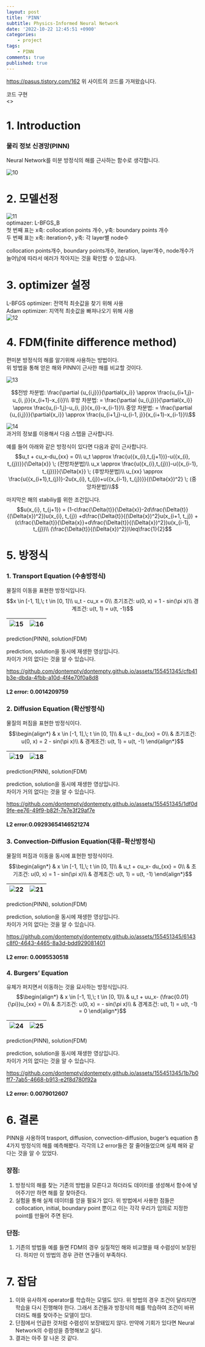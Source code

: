 ```yaml
---
layout: post
title: 'PINN'
subtitle: Physics-Informed Neural Network
date: '2022-10-22 12:45:51 +0900'
categories:
    - project
tags:
    - PINN
comments: true
published: true
---
```


<https://pasus.tistory.com/162>
위 사이트의 코드를 가져왔습니다.  

코드 구현  
<>

# 1. Introduction
### 물리 정보 신경망(PINN)  
Neural Network를 미분 방정식의 해를 근사하는 함수로 생각합니다.

![10](https://github.com/dontempty/dontempty.github.io/assets/155451345/df54927f-76c2-4fee-9585-aa03a0c16357)  

# 2. 모델선정

![11](https://github.com/dontempty/dontempty.github.io/assets/155451345/36123088-4e42-4832-8e76-80cdb7bb8d7e)  
optimazer: L-BFGS_B  
첫 번째 표는 x축: collocation points 개수, y축: boundary points 개수  
두 번째 표는 x축: iteration수, y축: 각 layer별 node수  

collocation points개수, boundary points개수, iteration, layer개수, node개수가 늘어남에 따라서 에러가 작아지는 것을 확인할 수 있습니다.  

# 3. optimizer 설정
L-BFGS optimizer: 전역적 최솟값을 찾기 위해 사용  
 Adam optimizer: 지역적 최솟값을 빠져나오기 위해 사용  
![12](https://github.com/dontempty/dontempty.github.io/assets/155451345/c2ea2b31-f6c7-411f-bb10-5d88617b47e0)  

# 4. FDM(finite difference method)
편미분 방정식의 해를 알기위해 사용하는 방법이다.  
위 방법을 통해 얻은 해와 PINN이 근사한 해를 비교할 것이다.  

![13](https://github.com/dontempty/dontempty.github.io/assets/155451345/f72d9a0d-e3e2-4b1b-a99f-6052a23a1fd8)  

$$전방 차분법: \frac{\partial {u_{i,j}}}{\partial{x_i}} \approx \frac{u_{i+1,j}-u_{i, j}}{x_{i+1}-x_{i}}\\
후방 차분법: = \frac{\partial {u_{i,j}}}{\partial{x_i}} \approx \frac{u_{i-1,j}-u_{i, j}}{x_{i}-x_{i-1}}\\
중앙 차분법: = \frac{\partial {u_{i,j}}}{\partial{x_i}} \approx \frac{u_{i+1,j}-u_{i-1, j}}{x_{i+1}-x_{i-1}}\\$$  

![14](https://github.com/dontempty/dontempty.github.io/assets/155451345/6aa5d14f-3121-479f-b750-e3a1df56c114)  
과거의 정보를 이용해서 다음 스탭을 근사합니다.  

예를 들어 아래와 같은 방정식이 있다면 다음과 같이 근사합니다.
$$u_t + cu_x-du_{xx} = 0\\
u_t \approx \frac{u({x_{i},t_{j+1})}-u({x_{i}, t_{j})}}{\Delta{x}} \; (전방차분법)\\
u_x \approx \frac{u({x_{i},t_{j})}-u({x_{i-1}, t_{j})}}{\Delta{x}} \; (후방차분법)\\
u_{xx} \approx \frac{u({x_{i+1},t_{j})}-2u(x_{i}, t_{j})+u({x_{i-1}, t_{j})}}{(\Delta{x})^2} \; (중앙차분법)\\$$    

마지막은 해의 stabiliy를 위한 조건입니다.  
$$u(x_{i}, t_{j+1}) = 
(1-c\frac{\Delta{t}}{\Delta{x}}-2d\frac{\Delta{t}}{(\Delta{x})^2})u(x_{i}, t_{j})
+d\frac{\Delta{t}}{(\Delta{x})^2}u(x_{i+1, t_j})
+(c\frac{\Delta{t}}{\Delta{x}}+d\frac{\Delta{t}}{(\Delta{x})^2})u(x_{i-1}, t_{j})\\
(\frac{\Delta{t}}{(\Delta{x})^2})\leq\frac{1}{2}$$  

# 5. 방정식

### 1. Transport Equation (수송방정식)
물질의 이동을 표현한 방정식입니다.  
$$x \in [-1, 1],\; t \in [0, 1]\\
u_t - cu_x = 0\\
초기조건: u(0, x) = 1 - sin(\pi x)\\
경계조건: u(t, 1) = u(t, -1)$$  

![15](https://github.com/dontempty/dontempty.github.io/assets/155451345/8b1b82c3-5ac8-417b-8a9d-2c17d1a025f3) | ![16](https://github.com/dontempty/dontempty.github.io/assets/155451345/aef59ed6-f0b3-44c3-92d3-3c9ba9b40aac)
---|---|  
prediction(PINN), solution(FDM)  

prediction, solution을 동시에 재생한 영상입니다.  
차이가 거의 없다는 것을 알 수 있습니다.  

https://github.com/dontempty/dontempty.github.io/assets/155451345/cfb41b3e-dbda-4fbb-a10d-4f4e70f0a8d8
#### L2 error: 0.0014209759

### 2. Diffusion Equation (확산방정식)
물질의 퍼짐을 표현한 방정식이다.  
$$\begin{align*}
& x \in [-1, 1],\; t \in [0, 1]\\
& u_t - du_{xx} = 0\\
& 초기조건: u(0, x) = 2 - sin(\pi x)\\
& 경계조건: u(t, 1) = u(t, -1)
\end{align*}$$  

![19](https://github.com/dontempty/dontempty.github.io/assets/155451345/20c2ff63-a3df-4256-8bc7-af47564a7024) | ![18](https://github.com/dontempty/dontempty.github.io/assets/155451345/9a7c6fa0-8aac-463d-9df8-e7980d548d7f) 
---|---|
prediction(PINN), solution(FDM) 

prediction, solution을 동시에 재생한 영상입니다.  
차이가 거의 없다는 것을 알 수 있습니다.  

https://github.com/dontempty/dontempty.github.io/assets/155451345/1df0d9fe-ee76-49f9-b82f-7e7e3f29af7e  
#### L2 error:0.09293654146521274

### 3. Convection-Diffusion Equation(대류-확산방정식)
물질의 퍼짐과 이동을 동시에 표현한 방정식이다.  
$$\begin{align*}
& x \in [-1, 1],\; t \in [0, 1]\\
& u_t + cu_x- du_{xx} = 0\\
& 초기조건: u(0, x) = 1 - sin(\pi x)\\
& 경계조건: u(t, 1) = u(t, -1)
\end{align*}$$  

![22](https://github.com/dontempty/dontempty.github.io/assets/155451345/e65c85f1-9d74-47dd-a225-55331cff4324) | ![21](https://github.com/dontempty/dontempty.github.io/assets/155451345/a1cd2add-75f1-42eb-902a-b82832659965)
---|---|
prediction(PINN), solution(FDM) 

prediction, solution을 동시에 재생한 영상입니다.  
차이가 거의 없다는 것을 알 수 있습니다.  

https://github.com/dontempty/dontempty.github.io/assets/155451345/6143c8f0-4643-4465-8a3d-bdd929081401
#### L2 error: 0.0095530518

### 4. Burgers’ Equation
유체가 퍼지면서 이동하는 것을 묘사하는 방정식입니다.  
$$\begin{align*}
& x \in [-1, 1],\; t \in [0, 1]\\
& u_t + uu_x- (\frac{0.01}{\pi})u_{xx} = 0\\
& 초기조건: u(0, x) = - sin(\pi x)\\
& 경계조건: u(t, 1) = u(t, -1) = 0
\end{align*}$$  

![24](https://github.com/dontempty/dontempty.github.io/assets/155451345/b0c37532-1304-4372-940c-46392533aa81) | ![25](https://github.com/dontempty/dontempty.github.io/assets/155451345/4f05e1a1-2b3b-41f7-b470-f3bbb69e2d35)
---|---|  
prediction(PINN), solution(FDM) 

prediction, solution을 동시에 재생한 영상입니다.  
차이가 거의 없다는 것을 알 수 있습니다.  

https://github.com/dontempty/dontempty.github.io/assets/155451345/1b7b0ff7-7ab5-4668-b913-e2f8d780f92a
#### L2 error: 0.0079012607

# 6. 결론
PINN을 사용하여 trasport, diffusion, convection-diffusion,  buger’s equation 총 4가지 방정식의 해를 예측해봤다. 각각의 L2 error들은 잘 줄어들었으며 실제 해와 같다는 것을 알 수 있었다.  

### 장점:  
1. 방정식의 해를 찾는 기존의 방법을 모른다고 하더라도 데이터를 생성해서 함수에 넣어주기만 하면 해를 잘 찾아준다.   
2. 실험을 통해 실제 데이터를 얻을 필요가 없다. 위 방법에서 사용한 점들은 collocation, initial, boundary point 뿐이고 이는 각각 우리가 임의로 지정한 point를 만들어 주면 된다.  
### 단점:  
1. 기존의 방법들 예를 들면 FDM의 경우 실질적인 해와 비교했을 때 수렴성이 보장된다. 하지만 이 방법의 경우 관련 연구들이 부족하다.  

# 7. 잡담
1. 이와 유사하게 operator를 학습하는 모델도 있다. 위 방법의 경우 조건이 달라지면 학습을 다시 진행해야 한다. 그래서 조건들과 방정식의 해를 학습하여 조건이 바뀌더라도 해를 찾아주는 모델이 있다.  
2. 단점에서 언급한 것처럼 수렴성이 보장돼있지 않다. 만약에 기회가 있다면 Neural Network의 수렴성을 증명해보고 싶다.  
3. 결과는 아주 잘 나온 것 같다.  






